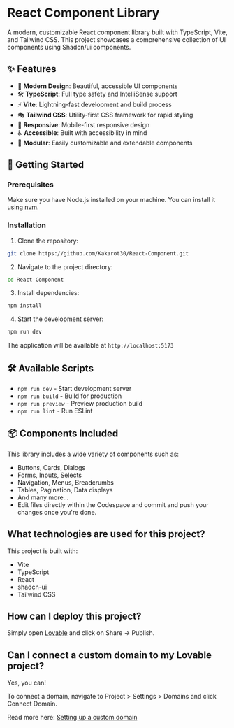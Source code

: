 # React Component Library

A modern, customizable React component library built with TypeScript, Vite, and Tailwind CSS. This project showcases a comprehensive collection of UI components using Shadcn/ui components.

## ✨ Features

- 🎨 **Modern Design**: Beautiful, accessible UI components
- 🛠️ **TypeScript**: Full type safety and IntelliSense support
- ⚡ **Vite**: Lightning-fast development and build process
- 🎭 **Tailwind CSS**: Utility-first CSS framework for rapid styling
- 📱 **Responsive**: Mobile-first responsive design
- ♿ **Accessible**: Built with accessibility in mind
- 🧩 **Modular**: Easily customizable and extendable components

## 🚀 Getting Started

### Prerequisites

Make sure you have Node.js installed on your machine. You can install it using [nvm](https://github.com/nvm-sh/nvm#installing-and-updating).

### Installation

1. Clone the repository:
```bash
git clone https://github.com/Kakarot30/React-Component.git
```

2. Navigate to the project directory:
```bash
cd React-Component
```

3. Install dependencies:
```bash
npm install
```

4. Start the development server:
```bash
npm run dev
```

The application will be available at `http://localhost:5173`

## 🛠️ Available Scripts

- `npm run dev` - Start development server
- `npm run build` - Build for production
- `npm run preview` - Preview production build
- `npm run lint` - Run ESLint

## 📦 Components Included

This library includes a wide variety of components such as:
- Buttons, Cards, Dialogs
- Forms, Inputs, Selects
- Navigation, Menus, Breadcrumbs
- Tables, Pagination, Data displays
- And many more...
- Edit files directly within the Codespace and commit and push your changes once you're done.

## What technologies are used for this project?

This project is built with:

- Vite
- TypeScript
- React
- shadcn-ui
- Tailwind CSS

## How can I deploy this project?

Simply open [Lovable](https://lovable.dev/projects/053262db-be65-4ce4-a0ec-d46b1b174941) and click on Share -> Publish.

## Can I connect a custom domain to my Lovable project?

Yes, you can!

To connect a domain, navigate to Project > Settings > Domains and click Connect Domain.

Read more here: [Setting up a custom domain](https://docs.lovable.dev/tips-tricks/custom-domain#step-by-step-guide)
